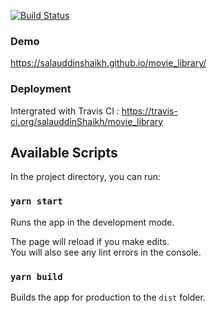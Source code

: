 [![Build Status](https://api.travis-ci.org/salauddinShaikh/movie_library.svg?branch=master)](https://api.travis-ci.org/salauddinShaikh/movie_library)

### Demo
https://salauddinshaikh.github.io/movie_library/

### Deployment

Intergrated with Travis CI : https://travis-ci.org/salauddinShaikh/movie_library

## Available Scripts

In the project directory, you can run:

### `yarn start`

Runs the app in the development mode.<br>

The page will reload if you make edits.<br>
You will also see any lint errors in the console.


### `yarn build`

Builds the app for production to the `dist` folder.<br>



